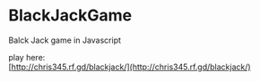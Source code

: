 # BlackJackGame
Balck Jack game in Javascript

play here:<br>
[http://chris345.rf.gd/blackjack/](http://chris345.rf.gd/blackjack/)